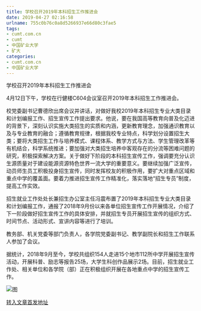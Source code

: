 ```yaml
---
title: 学校召开2019年本科招生工作推进会
date: 2019-04-27 02:16:58
urlname: 755c0b76c0a8d5266937e66d80c3fae5
tags: 
- cumt.com.cn
- cumt
- 中国矿业大学
- 矿大
categories:
- cumt.com.cn
- 中国矿业大学
---
```


学校召开2019年本科招生工作推进会

4月12日下午，学校在行健楼C604会议室召开2019年本科招生工作推进会。

校党委副书记曹德欣出席会议并讲话，对做好我校2019年本科招生专业大类目录和计划编报工作、招生宣传工作提出要求。他说，要在我国高等教育向普及化迈进的背景下，深刻认识实施大类招生的实质和内涵，更新教育理念，加强通识教育以及与专业教育的融合；遵循教育规律，根据我校专业特点，科学划分设置招生大类；要将大类招生工作与培养模式、课程体系、教学方式与方法、学生管理改革等有机结合，科学系统推进；要加强对大类招生培养中客观存在的分流等困难问题的研究，积极探索解决方案。关于做好下阶段的本科招生宣传工作，强调要充分认识生源质量对于建设能源资源特色世界一流大学的重要意义。要继续加强广泛宣传，动员师生员工积极投身招生宣传，同时发挥校友的积极作用，要扩大对重点区域和重点中学的覆盖面。要着力推进招生宣传工作精准化，落实落地“招生专员”制度，提高工作实效。

招生就业工作处处长兼招生办公室主任冯震布置了2019年本科招生专业大类目录和计划编报工作，通报了2018年9月份以来各单位招生宣传工作开展情况，介绍了下一阶段做好招生宣传工作的具体安排，并就招生专员开展招生宣传的组织方式、时间节点、活动形式、宣讲内容等进行了培训。

教务部、机关党委等部门负责人，各学院党委副书记、教学副院长和招生工作联系人参加了会议。

据统计，2018年9月至今，学校共组织154人走进15个地市112所中学开展招生宣传活动，开展科普、励志等报告25场，大学生科创作品展示2场。目前，招生就业工作处、相关单位和各学院（部）正在积极组织开展在各地重点中学的招生宣传工作。

![图](http://xwzx.cumt.edu.cn/_upload/article/images/50/c1/37320b3a4df8b3519bbdb21485f4/df2c8586-77b9-4a77-976a-d7864c6c233b.png)

[转入文章首发地址](http://xwzx.cumt.edu.cn/ed/c3/c513a519619/page.htm)
